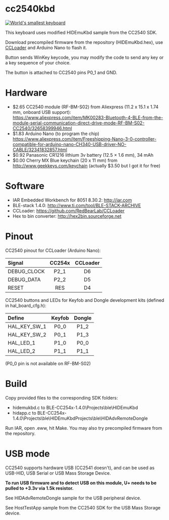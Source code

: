 cc2540kbd
=========

[![World's smallest keyboard](http://img.youtube.com/vi/zbrPOiaEOTg/0.jpg)](https://www.youtube.com/watch?v=zbrPOiaEOTg)

This keyboard uses modified HIDEmuKbd sample from the CC2540 SDK.

Download precompiled firmware from the repository (HIDEmuKbd.hex), use [CCLoader](https://github.com/RedBearLab/CCLoader) and Arduino Nano to flash it.

Button sends WinKey keycode, you may modify the code to send any key or a key sequence of your choice.

The button is attached to CC2540 pins P0_1 and GND.

Hardware
========

* $2.65 CC2540 module (RF-BM-S02) from Aliexpress (11.2 x 15.1 x 1.74 mm, onboard USB support): https://www.aliexpress.com/item/MK00283-Bluetooth-4-BLE-from-the-module-serial-communication-direct-drive-mode-RF-BM-S02-CC2540/32658399946.html
* $1.83 Arduino Nano (to program the chip) https://www.aliexpress.com/item/Freeshipping-Nano-3-0-controller-compatible-for-arduino-nano-CH340-USB-driver-NO-CABLE/32341832857.html
* $0.92 Panasonic CR1216 lithium 3v battery (12.5 × 1.6 mm), 34 mAh
* $0.00 Cherry MX Blue keychain (20 x 11 mm) from http://www.geekkeys.com/keychain (actually $3.50 but I got it for free)

Software
========

* IAR Embedded Workbench for 8051 8.30.2: http://iar.com
* BLE-stack 1.4.0: http://www.ti.com/tool/BLE-STACK-ARCHIVE
* CCLoader: https://github.com/RedBearLab/CCLoader
* Hex to bin converter: http://hex2bin.sourceforge.net


Pinout
======

CC2540 pinout for CCLoader (Arduino Nano):

| Signal      | CC254x | CCLoader |
|:------------|:------:|:--------:|
| DEBUG_CLOCK | P2_1   | D6       |
| DEBUG_DATA  | P2_2   | D5       |
| RESET       | RES    | D4       |

CC2540 buttons and LEDs for Keyfob and Dongle development kits (defined in hal_board_cfg.h):

|Define      |Keyfob|Dongle|
|:-----------|:----:|:----:|
|HAL_KEY_SW_1| P0_0 | P1_2 |
|HAL_KEY_SW_2| P0_1 | P1_3 |
|HAL_LED_1   | P1_0 | P0_0 |
|HAL_LED_2   | P1_1 | P1_1 |

(P0_0 pin is not available on RF-BM-S02)

Build
=====
Copy provided files to the corresponding SDK folders:

* hidemukbd.c to BLE-CC254x-1.4.0\Projects\ble\HIDEmuKbd
* hidapp.c to BLE-CC254x-1.4.0\Projects\ble\HIDEmuKbdProjects\ble\HIDAdvRemoteDongle

Run IAR, open .eww, hit Make. You may also try precompiled firmware from the repository.


USB mode
========

CC2540 supports hardware USB (CC2541 doesn't), and can be used as USB-HID, USB Serial or USB Mass Storage Device.

**To run USB firmware and to detect USB on this module, U+ needs to be pulled to +3.3v via 1.5k resistor.**

See HIDAdvRemoteDongle sample for the USB peripheral device.

See HostTestApp sample from the CC2540 SDK for the USB Mass Storage device.


